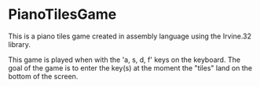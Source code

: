 # PianoTilesGame
This is a piano tiles game created in assembly language using the Irvine.32 library.

This game is played when with the 'a, s, d, f' keys on the keyboard. The goal of the game is to enter the key(s) at the moment the "tiles" land on the bottom of the screen.

